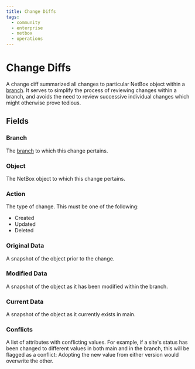 ```yaml
---
title: Change Diffs
tags:
  - community
  - enterprise
  - netbox
  - operations
---
```


# Change Diffs

A change diff summarized all changes to particular NetBox object within a [branch](./branch.md). It serves to simplify the process of reviewing changes within a branch, and avoids the need to review successive individual changes which might otherwise prove tedious.

## Fields

### Branch

The [branch](./branch.md) to which this change pertains.

### Object

The NetBox object to which this change pertains.

### Action

The type of change. This must be one of the following:

* Created
* Updated
* Deleted

### Original Data

A snapshot of the object prior to the change.

### Modified Data

A snapshot of the object as it has been modified within the branch.

### Current Data

A snapshot of the object as it currently exists in main.

### Conflicts

A list of attributes with conflicting values. For example, if a site's status has been changed to different values in both main and in the branch, this will be flagged as a conflict: Adopting the new value from either version would overwrite the other.
